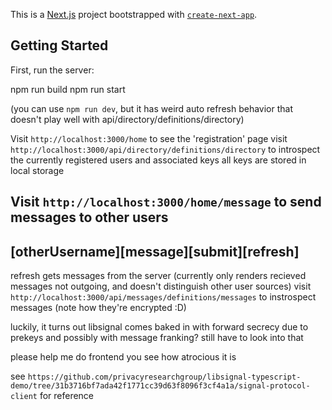 This is a [Next.js](https://nextjs.org/) project bootstrapped with [`create-next-app`](https://github.com/vercel/next.js/tree/canary/packages/create-next-app).

## Getting Started

First, run the server:

npm run build
npm run start

(you can use `npm run dev`, but it has weird auto refresh behavior that doesn't play well with api/directory/definitions/directory)

Visit `http://localhost:3000/home` to see the 'registration' page
visit `http://localhost:3000/api/directory/definitions/directory` to introspect the currently registered users and associated keys
all keys are stored in local storage

## Visit `http://localhost:3000/home/message` to send messages to other users

## [otherUsername][message][submit][refresh]

refresh gets messages from the server (currently only renders recieved messages not outgoing, and doesn't distinguish other user sources)
visit `http://localhost:3000/api/messages/definitions/messages` to instrospect messages (note how they're encrypted :D)

luckily, it turns out libsignal comes baked in with forward secrecy due to prekeys and possibly with message franking? still have to look into that

please help me do frontend you see how atrocious it is

see
`https://github.com/privacyresearchgroup/libsignal-typescript-demo/tree/31b3716bf7ada42f1771cc39d63f8096f3cf4a1a/signal-protocol-client`
for reference
